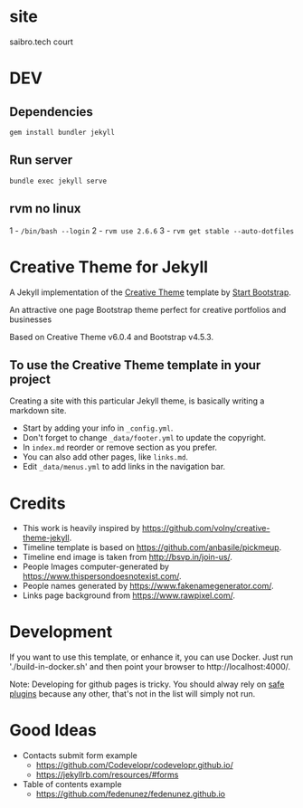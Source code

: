 # site
saibro.tech court


# DEV
## Dependencies

`gem install bundler jekyll`

## Run server

`bundle exec jekyll serve`

## rvm no linux 

1 - `/bin/bash --login`
2 - `rvm use 2.6.6`
3 - `rvm get stable --auto-dotfiles`

# Creative Theme for Jekyll

A Jekyll implementation of the [Creative Theme](https://startbootstrap.com/theme/creative/) template by [Start Bootstrap](https://startbootstrap.com).

An attractive one page Bootstrap theme perfect for creative portfolios and businesses

Based on Creative Theme v6.0.4 and Bootstrap v4.5.3.

## To use the Creative Theme template in your project

Creating a site with this particular Jekyll theme, is basically writing a markdown site.

- Start by adding your info in `_config.yml`.
- Don't forget to change `_data/footer.yml` to update the copyright.
- In `index.md` reorder or remove section as you prefer.
- You can also add other pages, like `links.md`.
- Edit `_data/menus.yml` to add links in the navigation bar.

# Credits
* This work is heavily inspired by https://github.com/volny/creative-theme-jekyll.
* Timeline template is based on https://github.com/anbasile/pickmeup.
* Timeline end image is taken from http://bsvp.in/join-us/.
* People Images computer-generated by https://www.thispersondoesnotexist.com/.
* People names generated by https://www.fakenamegenerator.com/.
* Links page background from https://www.rawpixel.com/.

# Development
If you want to use this template, or enhance it, you can use Docker.
Just run './build-in-docker.sh' and then point your browser to http://localhost:4000/.

Note: Developing for github pages is tricky. You should alway rely on
[safe plugins](https://pages.github.com/versions/) because any other, that's not
in the list will simply not run.

# Good Ideas
* Contacts submit form example
  * https://github.com/Codevelopr/codevelopr.github.io/
  * https://jekyllrb.com/resources/#forms
* Table of contents example
  * https://github.com/fedenunez/fedenunez.github.io
